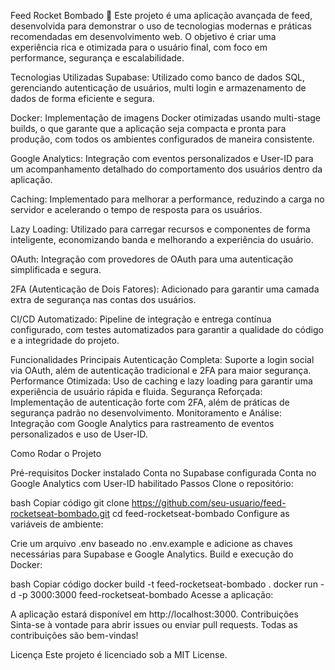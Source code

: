 Feed Rocket Bombado 🚀
Este projeto é uma aplicação avançada de feed, desenvolvida para demonstrar o uso de tecnologias modernas e práticas recomendadas em desenvolvimento web. O objetivo é criar uma experiência rica e otimizada para o usuário final, com foco em performance, segurança e escalabilidade.

Tecnologias Utilizadas
Supabase: Utilizado como banco de dados SQL, gerenciando autenticação de usuários, multi login e armazenamento de dados de forma eficiente e segura.

Docker: Implementação de imagens Docker otimizadas usando multi-stage builds, o que garante que a aplicação seja compacta e pronta para produção, com todos os ambientes configurados de maneira consistente.

Google Analytics: Integração com eventos personalizados e User-ID para um acompanhamento detalhado do comportamento dos usuários dentro da aplicação.

Caching: Implementado para melhorar a performance, reduzindo a carga no servidor e acelerando o tempo de resposta para os usuários.

Lazy Loading: Utilizado para carregar recursos e componentes de forma inteligente, economizando banda e melhorando a experiência do usuário.

OAuth: Integração com provedores de OAuth para uma autenticação simplificada e segura.

2FA (Autenticação de Dois Fatores): Adicionado para garantir uma camada extra de segurança nas contas dos usuários.

CI/CD Automatizado: Pipeline de integração e entrega contínua configurado, com testes automatizados para garantir a qualidade do código e a integridade do projeto.

Funcionalidades Principais
Autenticação Completa: Suporte a login social via OAuth, além de autenticação tradicional e 2FA para maior segurança.
Performance Otimizada: Uso de caching e lazy loading para garantir uma experiência de usuário rápida e fluida.
Segurança Reforçada: Implementação de autenticação forte com 2FA, além de práticas de segurança padrão no desenvolvimento.
Monitoramento e Análise: Integração com Google Analytics para rastreamento de eventos personalizados e uso de User-ID.

Como Rodar o Projeto

Pré-requisitos
Docker instalado
Conta no Supabase configurada
Conta no Google Analytics com User-ID habilitado
Passos
Clone o repositório:

bash
Copiar código
git clone https://github.com/seu-usuario/feed-rocketseat-bombado.git
cd feed-rocketseat-bombado
Configure as variáveis de ambiente:

Crie um arquivo .env baseado no .env.example e adicione as chaves necessárias para Supabase e Google Analytics.
Build e execução do Docker:

bash
Copiar código
docker build -t feed-rocketseat-bombado .
docker run -d -p 3000:3000 feed-rocketseat-bombado
Acesse a aplicação:

A aplicação estará disponível em http://localhost:3000.
Contribuições
Sinta-se à vontade para abrir issues ou enviar pull requests. Todas as contribuições são bem-vindas!

Licença
Este projeto é licenciado sob a MIT License.

